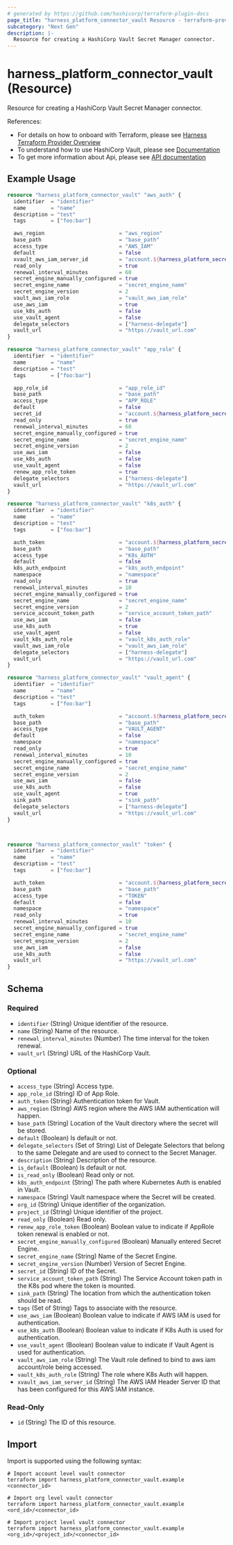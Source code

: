 ```yaml
---
# generated by https://github.com/hashicorp/terraform-plugin-docs
page_title: "harness_platform_connector_vault Resource - terraform-provider-harness"
subcategory: "Next Gen"
description: |-
  Resource for creating a HashiCorp Vault Secret Manager connector.
---
```


# harness_platform_connector_vault (Resource)

Resource for creating a HashiCorp Vault Secret Manager connector.

References:
- For details on how to onboard with Terraform, please see [Harness Terraform Provider Overview](https://developer.harness.io/docs/platform/automation/terraform/harness-terraform-provider-overview/)
- To understand how to use HashiCorp Vault, please see [Documentation](https://developer.harness.io/docs/platform/secrets/secrets-management/add-hashicorp-vault)
- To get more information about Api, please see [API documentation](https://apidocs.harness.io/tag/Connectors)
## Example Usage

```terraform
resource "harness_platform_connector_vault" "aws_auth" {
  identifier  = "identifier"
  name        = "name"
  description = "test"
  tags        = ["foo:bar"]

  aws_region                        = "aws_region"
  base_path                         = "base_path"
  access_type                       = "AWS_IAM"
  default                           = false
  xvault_aws_iam_server_id          = "account.${harness_platform_secret_text.test.id}"
  read_only                         = true
  renewal_interval_minutes          = 60
  secret_engine_manually_configured = true
  secret_engine_name                = "secret_engine_name"
  secret_engine_version             = 2
  vault_aws_iam_role                = "vault_aws_iam_role"
  use_aws_iam                       = true
  use_k8s_auth                      = false
  use_vault_agent                   = false
  delegate_selectors                = ["harness-delegate"]
  vault_url                         = "https://vault_url.com"
}

resource "harness_platform_connector_vault" "app_role" {
  identifier  = "identifier"
  name        = "name"
  description = "test"
  tags        = ["foo:bar"]

  app_role_id                       = "app_role_id"
  base_path                         = "base_path"
  access_type                       = "APP_ROLE"
  default                           = false
  secret_id                         = "account.${harness_platform_secret_text.test.id}"
  read_only                         = true
  renewal_interval_minutes          = 60
  secret_engine_manually_configured = true
  secret_engine_name                = "secret_engine_name"
  secret_engine_version             = 2
  use_aws_iam                       = false
  use_k8s_auth                      = false
  use_vault_agent                   = false
  renew_app_role_token              = true
  delegate_selectors                = ["harness-delegate"]
  vault_url                         = "https://vault_url.com"
}

resource "harness_platform_connector_vault" "k8s_auth" {
  identifier  = "identifier"
  name        = "name"
  description = "test"
  tags        = ["foo:bar"]

  auth_token                        = "account.${harness_platform_secret_text.test.id}"
  base_path                         = "base_path"
  access_type                       = "K8s_AUTH"
  default                           = false
  k8s_auth_endpoint                 = "k8s_auth_endpoint"
  namespace                         = "namespace"
  read_only                         = true
  renewal_interval_minutes          = 10
  secret_engine_manually_configured = true
  secret_engine_name                = "secret_engine_name"
  secret_engine_version             = 2
  service_account_token_path        = "service_account_token_path"
  use_aws_iam                       = false
  use_k8s_auth                      = true
  use_vault_agent                   = false
  vault_k8s_auth_role               = "vault_k8s_auth_role"
  vault_aws_iam_role                = "vault_aws_iam_role"
  delegate_selectors                = ["harness-delegate"]
  vault_url                         = "https://vault_url.com"
}

resource "harness_platform_connector_vault" "vault_agent" {
  identifier  = "identifier"
  name        = "name"
  description = "test"
  tags        = ["foo:bar"]

  auth_token                        = "account.${harness_platform_secret_text.test.id}"
  base_path                         = "base_path"
  access_type                       = "VAULT_AGENT"
  default                           = false
  namespace                         = "namespace"
  read_only                         = true
  renewal_interval_minutes          = 10
  secret_engine_manually_configured = true
  secret_engine_name                = "secret_engine_name"
  secret_engine_version             = 2
  use_aws_iam                       = false
  use_k8s_auth                      = false
  use_vault_agent                   = true
  sink_path                         = "sink_path"
  delegate_selectors                = ["harness-delegate"]
  vault_url                         = "https://vault_url.com"
}



resource "harness_platform_connector_vault" "token" {
  identifier  = "identifier"
  name        = "name"
  description = "test"
  tags        = ["foo:bar"]

  auth_token                        = "account.${harness_platform_secret_text.test.id}"
  base_path                         = "base_path"
  access_type                       = "TOKEN"
  default                           = false
  namespace                         = "namespace"
  read_only                         = true
  renewal_interval_minutes          = 10
  secret_engine_manually_configured = true
  secret_engine_name                = "secret_engine_name"
  secret_engine_version             = 2
  use_aws_iam                       = false
  use_k8s_auth                      = false
  vault_url                         = "https://vault_url.com"
}
```

<!-- schema generated by tfplugindocs -->
## Schema

### Required

- `identifier` (String) Unique identifier of the resource.
- `name` (String) Name of the resource.
- `renewal_interval_minutes` (Number) The time interval for the token renewal.
- `vault_url` (String) URL of the HashiCorp Vault.

### Optional

- `access_type` (String) Access type.
- `app_role_id` (String) ID of App Role.
- `auth_token` (String) Authentication token for Vault.
- `aws_region` (String) AWS region where the AWS IAM authentication will happen.
- `base_path` (String) Location of the Vault directory where the secret will be stored.
- `default` (Boolean) Is default or not.
- `delegate_selectors` (Set of String) List of Delegate Selectors that belong to the same Delegate and are used to connect to the Secret Manager.
- `description` (String) Description of the resource.
- `is_default` (Boolean) Is default or not.
- `is_read_only` (Boolean) Read only or not.
- `k8s_auth_endpoint` (String) The path where Kubernetes Auth is enabled in Vault.
- `namespace` (String) Vault namespace where the Secret will be created.
- `org_id` (String) Unique identifier of the organization.
- `project_id` (String) Unique identifier of the project.
- `read_only` (Boolean) Read only.
- `renew_app_role_token` (Boolean) Boolean value to indicate if AppRole token renewal is enabled or not.
- `secret_engine_manually_configured` (Boolean) Manually entered Secret Engine.
- `secret_engine_name` (String) Name of the Secret Engine.
- `secret_engine_version` (Number) Version of Secret Engine.
- `secret_id` (String) ID of the Secret.
- `service_account_token_path` (String) The Service Account token path in the K8s pod where the token is mounted.
- `sink_path` (String) The location from which the authentication token should be read.
- `tags` (Set of String) Tags to associate with the resource.
- `use_aws_iam` (Boolean) Boolean value to indicate if AWS IAM is used for authentication.
- `use_k8s_auth` (Boolean) Boolean value to indicate if K8s Auth is used for authentication.
- `use_vault_agent` (Boolean) Boolean value to indicate if Vault Agent is used for authentication.
- `vault_aws_iam_role` (String) The Vault role defined to bind to aws iam account/role being accessed.
- `vault_k8s_auth_role` (String) The role where K8s Auth will happen.
- `xvault_aws_iam_server_id` (String) The AWS IAM Header Server ID that has been configured for this AWS IAM instance.

### Read-Only

- `id` (String) The ID of this resource.

## Import

Import is supported using the following syntax:

```shell
# Import account level vault connector 
terraform import harness_platform_connector_vault.example <connector_id>

# Import org level vault connector 
terraform import harness_platform_connector_vault.example <ord_id>/<connector_id>

# Import project level vault connector 
terraform import harness_platform_connector_vault.example <org_id>/<project_id>/<connector_id>
```
